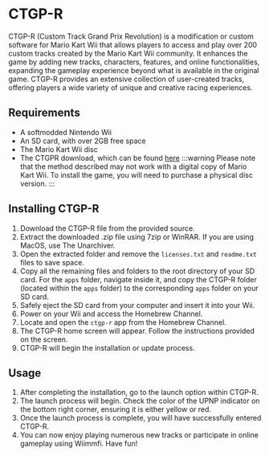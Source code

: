 # CTGP-R

CTGP-R (Custom Track Grand Prix Revolution) is a modification or custom software for Mario Kart Wii that allows players to access and play over 200 custom tracks created by the Mario Kart Wii community. It enhances the game by adding new tracks, characters, features, and online functionalities, expanding the gameplay experience beyond what is available in the original game. CTGP-R provides an extensive collection of user-created tracks, offering players a wide variety of unique and creative racing experiences.


## Requirements

- A softmodded Nintendo Wii
- An SD card, with over 2GB free space
- The Mario Kart Wii disc
- The CTGPR download, which can be found [here](https://www.chadsoft.co.uk/download/)
:::warning
Please note that the method described may not work with a digital copy of Mario Kart Wii. To install the game, you will need to purchase a physical disc version.
:::
## Installing CTGP-R

1. Download the CTGP-R file from the provided source.
2. Extract the downloaded .zip file using 7zip or WinRAR. If you are using MacOS, use The Unarchiver.
3. Open the extracted folder and remove the `licenses.txt` and `readme.txt` files to save space.
4. Copy all the remaining files and folders to the root directory of your SD card. For the `apps` folder, navigate inside it, and copy the CTGP-R folder (located within the `apps` folder) to the corresponding `apps` folder on your SD card.
5. Safely eject the SD card from your computer and insert it into your Wii.
6. Power on your Wii and access the Homebrew Channel.
7. Locate and open the `ctgp-r` app from the Homebrew Channel.
8. The CTGP-R home screen will appear. Follow the instructions provided on the screen.
9. CTGP-R will begin the installation or update process.

## Usage

1. After completing the installation, go to the launch option within CTGP-R.
2. The launch process will begin. Check the color of the UPNP indicator on the bottom right corner, ensuring it is either yellow or red.
3. Once the launch process is complete, you will have successfully entered CTGP-R.
4. You can now enjoy playing numerous new tracks or participate in online gameplay using Wiimmfi. Have fun!
